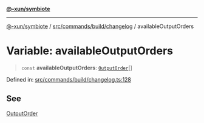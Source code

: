 [**@-xun/symbiote**](../../../../../README.md)

***

[@-xun/symbiote](../../../../../README.md) / [src/commands/build/changelog](../README.md) / availableOutputOrders

# Variable: availableOutputOrders

> `const` **availableOutputOrders**: [`OutputOrder`](../enumerations/OutputOrder.md)[]

Defined in: [src/commands/build/changelog.ts:128](https://github.com/Xunnamius/symbiote/blob/b82f5db0ddf304d345bd71e41da6d798adaa5156/src/commands/build/changelog.ts#L128)

## See

[OutputOrder](../enumerations/OutputOrder.md)
